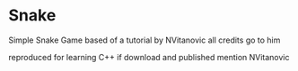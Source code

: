 # Snake
Simple Snake Game based of a tutorial by NVitanovic 
all credits go to him


reproduced for learning C++
if download and published mention NVitanovic
